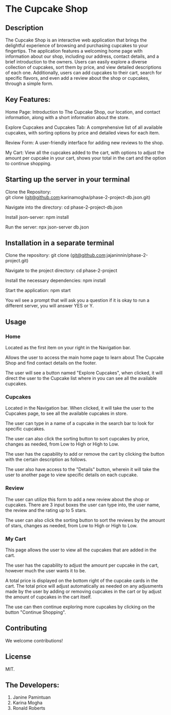 # The Cupcake Shop
                                 
## Description

The Cupcake Shop is an interactive web application that brings the delightful experience of browsing and purchasing cupcakes to your fingertips. The application features a welcoming home page with information about our shop, including our address, contact details, and a brief introduction to the owners. Users can easily explore a diverse collection of cupcakes, sort them by price, and view detailed descriptions of each one. Additionally, users can add cupcakes to their cart, search for specific flavors, and even add a review about the shop or cupcakes, through a simple form.

## Key Features:
Home Page: Introduction to The Cupcake Shop, our location, and contact information, along with a short information about the store.

Explore Cupcakes and Cupcakes Tab: A comprehensive list of all available cupcakes, with sorting options by price and detailed views for each item.

Review Form: A user-friendly interface for adding new reviews to the shop.

My Cart: View all the cupcakes added to the cart, with options to adjust the amount per cupcake in your cart, shows your total in the cart and the option to continue shopping.

## Starting up the server in your terminal
Clone the Repository:  
git clone (git@github.com:karinamogha/phase-2-project-db.json.git)

Navigate into the directory: 
cd phase-2-project-db.json             

Install json-server: 
npm install

Run the server:
npx json-server db.json

## Installation in a separate terminal
Clone the repository:
git clone (git@github.com:jajaninnin/phase-2-project.git)

Navigate to the project directory:
cd phase-2-project

Install the necessary dependencies:
npm install

Start the application:
npm start

You wil see a prompt that will ask you a question if it is okay to run a different server, you will answer YES or Y.

## Usage  

### Home
Located as the first item on your right in the Navigation bar. 

Allows the user to access the main home page to learn about The Cupcake Shop and find contact details on the footer.

The user will see a button named "Explore Cupcakes", when clicked, it will direct the user to the Cupcake list where in you can see all the available cupcakes.

### Cupcakes
Located in the Navigation bar. When clicked, it will take the user to the Cupcakes page, to see all the available cupcakes in store.

The user can type in a name of a cupcake in the search bar to look for specific cupcakes. 

The user can also click the sorting button to sort cupcakes by price, changes as needed, from Low to High or High to Low. 

The user has the capability to add or remove the cart by clicking the button with the certain description as follows. 

The user also have access to the "Details" button, wherein it will take the user to another page to view specific details on each cupcake.

### Review
The user can utilize this form to add a new review about the shop or cupcakes. There are 3 input boxes the user can type into, the user name, the review and the rating up to 5 stars. 

The user can also click the sorting button to sort the reviews by the amount of stars, changes as needed, from Low to High or High to Low.

### My Cart
This page allows the user to view all the cupcakes that are added in the cart. 

The user has the capability to adjust the amount per cupcake in the cart, however much the user wants it to be.

A total price is displayed on the bottom right of the cupcake cards in the cart. The total price will adjust automatically as needed on any adjusments made by the user by adding or removing cupcakes in the cart or by adjust the amount of cupcakes in the cart itself.

The use can then continue exploring more cupcakes by clicking on the button "Continue Shopping".

## Contributing

We welcome contributions!

## License

MIT.

## The Developers:
1. Janine Pamintuan
2. Karina Mogha
3. Ronald Roberts